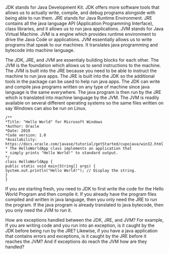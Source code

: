 JDK stands for Java Development Kit. JDK offers more software tools that allows us to actually write, compile, and debug programs alongside with being able to run them.
JRE stands for Java Runtime Environment. JRE contains all the java language API (Application Programming Interface), class libraries, and it allows us to run java applications.
JVM stands for Java Virtual Machine. JVM is a engine which provides runtime environment to drive the Java Code or applications. JVM essentially allows us to write programs that speak to our machines. It translates java programming and bytecode into machine language.

The JDK, JRE, and JVM are essentialy building blocks for each other. The JVM is the foundation which allows us to send instructions to the machine. The JVM is built into the JRE because you need to be able to instruct the machine to run java apps. The JRE is built into the JDK so the additional tools in the package can be used to help run java apps. The JDK can write and compile java programs written on any type of machine since java language is the same everywhere. The java program is then run by the JRE which is translated into machine language by the JVM. The JVM is readily available on several different operating systems so the same files written on say Windows can also be run on Linux.


```
/**
*Title: "Hello World" for Microsoft Windows
*Author: Oracle
*Date: 2019
*Code version: 1.0
*Availability: https://docs.oracle.com/javase/tutorial/getStarted/cupojava/win32.html
* The HelloWorldApp class implements an application that
* simply prints "Hello World!" to standard output.
*/
class HelloWorldApp {
public static void main(String[] args) {
System.out.println("Hello World!"); // Display the string.
}
}
```
If you are starting fresh, you need to JDK to first write the code for the Hello World Program and then compile it. If you already have the program files compiled and written in java language, then you only need the JRE to run the program. If the java program is already translated to java bytecode, then you only need the JVM to run it.


How are exceptions handled between the JDK, JRE, and JVM? For example, If you are writing code and you run into an exception, is it caught by the JDK before being run by the JRE? Likewise, if you have a java application that contains errors and exceptions, is it caught by the JRE before it reaches the JVM? And if exceptions do reach the JVM how are they handled?
